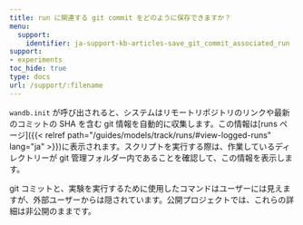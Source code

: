 ```yaml
---
title: run に関連する git commit をどのように保存できますか？
menu:
  support:
    identifier: ja-support-kb-articles-save_git_commit_associated_run
support:
- experiments
toc_hide: true
type: docs
url: /support/:filename
---
```


`wandb.init` が呼び出されると、システムはリモートリポジトリのリンクや最新のコミットの SHA を含む git 情報を自動的に収集します。この情報は[runs ページ]({{< relref path="/guides/models/track/runs/#view-logged-runs" lang="ja" >}})に表示されます。スクリプトを実行する際は、作業しているディレクトリーが git 管理フォルダー内であることを確認して、この情報を表示します。

git コミットと、実験を実行するために使用したコマンドはユーザーには見えますが、外部ユーザーからは隠されています。公開プロジェクトでは、これらの詳細は非公開のままです。